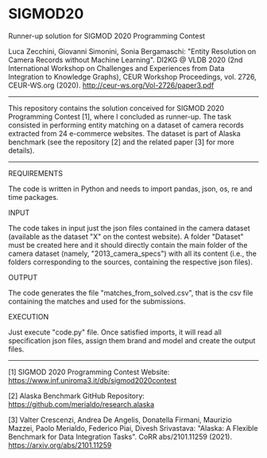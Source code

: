 # SIGMOD20
Runner-up solution for SIGMOD 2020 Programming Contest

Luca Zecchini, Giovanni Simonini, Sonia Bergamaschi: "Entity Resolution on Camera Records without Machine Learning". DI2KG @ VLDB 2020 (2nd International Workshop on Challenges and Experiences from Data Integration to Knowledge Graphs), CEUR Workshop Proceedings, vol. 2726, CEUR-WS.org (2020). http://ceur-ws.org/Vol-2726/paper3.pdf

---

This repository contains the solution conceived for SIGMOD 2020 Programming Contest [1], where I concluded as runner-up.
The task consisted in performing entity matching on a dataset of camera records extracted from 24 e-commerce websites.
The dataset is part of Alaska benchmark (see the repository [2] and the related paper [3] for more details).

---

REQUIREMENTS

The code is written in Python and needs to import pandas, json, os, re and time packages.

INPUT

The code takes in input just the json files contained in the camera dataset (available as the dataset "X" on the contest website).
A folder "Dataset" must be created here and it should directly contain the main folder of the camera dataset (namely, "2013_camera_specs") with all its content (i.e., the folders corresponding to the sources, containing the respective json files).

OUTPUT

The code generates the file "matches_from_solved.csv", that is the csv file containing the matches and used for the submissions.

EXECUTION

Just execute "code.py" file.
Once satisfied imports, it will read all specification json files, assign them brand and model and create the output files.

---

[1] SIGMOD 2020 Programming Contest Website: https://www.inf.uniroma3.it/db/sigmod2020contest

[2] Alaska Benchmark GitHub Repository: https://github.com/merialdo/research.alaska

[3] Valter Crescenzi, Andrea De Angelis, Donatella Firmani, Maurizio Mazzei, Paolo Merialdo, Federico Piai, Divesh Srivastava: "Alaska: A Flexible Benchmark for Data Integration Tasks". CoRR abs/2101.11259 (2021). https://arxiv.org/abs/2101.11259
